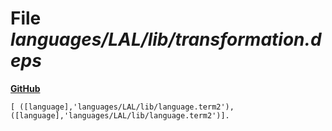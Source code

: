 # File _languages/LAL/lib/transformation.deps_
**[GitHub](https://github.com/softlang/yas/blob/master/languages/LAL/lib/transformation.deps)**
```
[ ([language],'languages/LAL/lib/language.term2'), ([language],'languages/LAL/lib/language.term2')].
```
